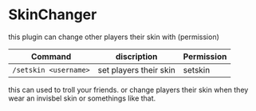  # SkinChanger

this plugin can change other players their skin with (permission)

Command | discription| Permission
--- | --- | ---
`/setskin <username>` | set players their skin | setskin

this can used to troll your friends. or change players their skin when they wear an
invisbel skin or somethings like that.
